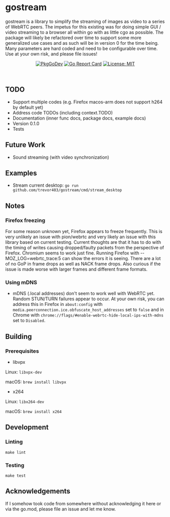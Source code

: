 # gostream

gostream is a library to simplify the streaming of images as video to a series of WebRTC peers. The impetus for this existing was for doing simple GUI / video streaming to a browser all within go with as little cgo as possible. The package will likely be refactored over time to support some more generalized use cases and as such will be in version 0 for the time being. Many parameters are hard coded and need to be configurable over time. Use at your own risk, and please file issues!

<p align="center">
  <a href="https://pkg.go.dev/github.com/trevor403/gostream"><img src="https://pkg.go.dev/badge/github.com/trevor403/gostream" alt="PkgGoDev"></a>
  <a href="https://goreportcard.com/report/github.com/trevor403/gostream"><img src="https://goreportcard.com/badge/github.com/trevor403/gostream" alt="Go Report Card"></a>
  <a href="LICENSE"><img src="https://img.shields.io/badge/License-MIT-yellow.svg" alt="License: MIT"></a>
</p>
<br>

## TODO

- Support multiple codes (e.g. Firefox macos-arm does not support h264 by default yet)
- Address code TODOs (including context.TODO)
- Documentation (inner func docs, package docs, example docs)
- Version 0.1.0
- Tests

## Future Work

- Sound streaming (with video synchronization)

## Examples

* Stream current desktop: `go run github.com/trevor403/gostream/cmd/stream_desktop`

## Notes

### Firefox freezing

For some reason unknown yet, Firefox appears to freeze frequently. This is very unlikely an issue with pion/webrtc and very likely an issue with this library based on current testing. Current thoughts are that it has to do with the timing of writes causing dropped/faulty packets from the perspective of Firefox. Chromium seems to work just fine. Running Firefox with --MOZ_LOG=webrtc_trace:5 can show the errors it is seeing. There are a lot of no GoP in frame drops as well as NACK frame drops. Also curious if the issue is made worse with larger frames and different frame formats.

### Using mDNS

* mDNS (.local addresses) don't seem to work well with WebRTC yet. Random STUN/TURN failures appear to occur. At your own risk, you can address this in Firefox in `about:config` with `media.peerconnection.ice.obfuscate_host_addresses` set to `false` and in Chrome with `chrome://flags/#enable-webrtc-hide-local-ips-with-mdns` set to `Disabled`.

## Building

### Prerequisites

* libvpx

Linux: `libvpx-dev`

macOS: `brew install libvpx`

* x264

Linux: `libx264-dev`

macOS: `brew install x264`


## Development

### Linting

```
make lint
```

### Testing

```
make test
```

## Acknowledgements

If I somehow took code from somewhere without acknowledging it here or via the go.mod, please file an issue and let me know.
